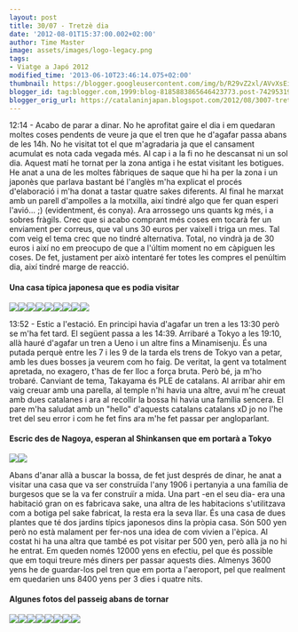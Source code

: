 ```yaml
---
layout: post
title: 30/07 - Tretzè dia
date: '2012-08-01T15:37:00.002+02:00'
author: Time Master
image: assets/images/logo-legacy.png
tags:
- Viatge a Japó 2012
modified_time: '2013-06-10T23:46:14.075+02:00'
thumbnail: https://blogger.googleusercontent.com/img/b/R29vZ2xl/AVvXsEi5Y68yOWrO_dbu5C9o14HiHwvX12s1z-T12vFSDkcgx99683y2eDe-JF9BKkSWbFseUJt7hYo8K2Vxhml_rhiDf3OxA0Qj4BBDbrFD7-d-NlDHLJFkIjayEAS0udfka1lXZi1LY5zOyEA/s72-c/DSCN3590.JPG
blogger_id: tag:blogger.com,1999:blog-8185883865646423773.post-7429531930457713027
blogger_orig_url: https://catalaninjapan.blogspot.com/2012/08/3007-tretze-dia.html
---
```


12:14 - Acabo de parar a dinar. No he aprofitat gaire el dia i em quedaran moltes coses pendents de veure ja que el tren que he d'agafar passa abans de les 14h. No he visitat tot el que m'agradaria ja que el cansament acumulat es nota cada vegada més. Al cap i a la fi no he descansat ni un sol dia. Aquest matí he tornat per la zona antiga i he estat visitant les botigues. He anat a una de les moltes fàbriques de saque que hi ha per la zona i un japonès que parlava bastant bé l'anglès m'ha explicat el procés d'elaboració i m'ha donat a tastar quatre sakes diferents. Al final he marxat amb un parell d'ampolles a la motxilla, així tindré algo que fer quan esperi l'avió... ;) (evidentment, és conya). Ara arrossego uns quants kg més, i a sobres fràgils. Crec que si acabo comprant més coses em tocarà fer un enviament per correus, que val uns 30 euros per vaixell i triga un mes. Tal com veig el tema crec que no tindré alternativa. Total, no vindrà ja de 30 euros i així no em preocupo de que a l'últim moment no em càpiguen les coses. De fet, justament per això intentaré fer totes les compres el penúltim dia, així tindré marge de reacció.
  

  

#### Una casa típica japonesa que es podia visitar


[![](https://blogger.googleusercontent.com/img/b/R29vZ2xl/AVvXsEi5Y68yOWrO_dbu5C9o14HiHwvX12s1z-T12vFSDkcgx99683y2eDe-JF9BKkSWbFseUJt7hYo8K2Vxhml_rhiDf3OxA0Qj4BBDbrFD7-d-NlDHLJFkIjayEAS0udfka1lXZi1LY5zOyEA/s320/DSCN3590.JPG)](https://blogger.googleusercontent.com/img/b/R29vZ2xl/AVvXsEi5Y68yOWrO_dbu5C9o14HiHwvX12s1z-T12vFSDkcgx99683y2eDe-JF9BKkSWbFseUJt7hYo8K2Vxhml_rhiDf3OxA0Qj4BBDbrFD7-d-NlDHLJFkIjayEAS0udfka1lXZi1LY5zOyEA/s1600/DSCN3590.JPG)[![](https://blogger.googleusercontent.com/img/b/R29vZ2xl/AVvXsEjaBz3BQQAuL_-HRJiIjWR_t4o6_G5JLqGru_3eknyf48Qkb6SEYVE6oNq5Ob-trw1KUDfK8D8vhEww6R4oKDThGkS8AsBKi3yBIuMvTWjL-TLdbIBS6JEUIuShe2hv_DGwYyAaTnAgZTU/s320/DSCN3593.JPG)](https://blogger.googleusercontent.com/img/b/R29vZ2xl/AVvXsEjaBz3BQQAuL_-HRJiIjWR_t4o6_G5JLqGru_3eknyf48Qkb6SEYVE6oNq5Ob-trw1KUDfK8D8vhEww6R4oKDThGkS8AsBKi3yBIuMvTWjL-TLdbIBS6JEUIuShe2hv_DGwYyAaTnAgZTU/s1600/DSCN3593.JPG)[![](https://blogger.googleusercontent.com/img/b/R29vZ2xl/AVvXsEiX9m0YMpwcAh6HcNdLyU4HtvRceH3Sh1EzJ1XHA-_cm8FyGSk-GuHsdEfo2Fq3G5CmVF6pM5IhRud8nlOTzqHtZQQTYeSYAdlBTAK4Lvik3jS8lWOKA16pLhyphenhyphen5E2-RoP2IdvBUBSrc_7g/s320/DSCN3595.JPG)](https://blogger.googleusercontent.com/img/b/R29vZ2xl/AVvXsEiX9m0YMpwcAh6HcNdLyU4HtvRceH3Sh1EzJ1XHA-_cm8FyGSk-GuHsdEfo2Fq3G5CmVF6pM5IhRud8nlOTzqHtZQQTYeSYAdlBTAK4Lvik3jS8lWOKA16pLhyphenhyphen5E2-RoP2IdvBUBSrc_7g/s1600/DSCN3595.JPG)[![](https://blogger.googleusercontent.com/img/b/R29vZ2xl/AVvXsEhFv_VLMdY6Vwp9UR2yNzIXFhjF2ndRsLtkKL2B15invHsvmXl3kI7SUatGoUmHrk0Iy4d40ZLCbu7jgr6iVF8x33EJyVvh1YdNnsOj9Ibmmn3BhxbnD8n-OQxiBoHxRbTZozX6mbzp4YI/s320/DSCN3596.JPG)](https://blogger.googleusercontent.com/img/b/R29vZ2xl/AVvXsEhFv_VLMdY6Vwp9UR2yNzIXFhjF2ndRsLtkKL2B15invHsvmXl3kI7SUatGoUmHrk0Iy4d40ZLCbu7jgr6iVF8x33EJyVvh1YdNnsOj9Ibmmn3BhxbnD8n-OQxiBoHxRbTZozX6mbzp4YI/s1600/DSCN3596.JPG)[![](https://blogger.googleusercontent.com/img/b/R29vZ2xl/AVvXsEhisIxqQb9EjvXjfZ0ggNHonAMcH_FzE9zBRy3tvvqQlZF61pDjJX2tGjcD2aJqTWM_eVUSfu9Xj3-ktb7PKaq00hQMSfW0GmjA69xrGEAJv1LCmolpVDU3ENHGXlXek0coeSfAARtmQ0o/s320/DSCN3597.JPG)](https://blogger.googleusercontent.com/img/b/R29vZ2xl/AVvXsEhisIxqQb9EjvXjfZ0ggNHonAMcH_FzE9zBRy3tvvqQlZF61pDjJX2tGjcD2aJqTWM_eVUSfu9Xj3-ktb7PKaq00hQMSfW0GmjA69xrGEAJv1LCmolpVDU3ENHGXlXek0coeSfAARtmQ0o/s1600/DSCN3597.JPG)[![](https://blogger.googleusercontent.com/img/b/R29vZ2xl/AVvXsEibRQ4rp663_A8Oe51B4sl_JYGavSNqvpMJy511p1RRCuHajd8wBKuSGup_2jDMZqEOtMwuJrAvGYRnt25vTOiWZB8u4bowfgSLzCovA1URMyGNH-LJFvTx2yUJ00peM7Am3Notq1wCuIY/s320/DSCN3600.JPG)](https://blogger.googleusercontent.com/img/b/R29vZ2xl/AVvXsEibRQ4rp663_A8Oe51B4sl_JYGavSNqvpMJy511p1RRCuHajd8wBKuSGup_2jDMZqEOtMwuJrAvGYRnt25vTOiWZB8u4bowfgSLzCovA1URMyGNH-LJFvTx2yUJ00peM7Am3Notq1wCuIY/s1600/DSCN3600.JPG)[![](https://blogger.googleusercontent.com/img/b/R29vZ2xl/AVvXsEit_MvhXCVUcNGTG5_xn_DGgGxMap6YSyrZhwuZMPrnnEInO1sxNOpm0DBT9MUqd9EMkdzbXVU3O4OxCLYMm0sBCe6Zutj81znrDg9cEB06ADo2QZHMIB4MMqBzzp0VU0XFIqyBm4tmip8/s320/DSCN3603.JPG)](https://blogger.googleusercontent.com/img/b/R29vZ2xl/AVvXsEit_MvhXCVUcNGTG5_xn_DGgGxMap6YSyrZhwuZMPrnnEInO1sxNOpm0DBT9MUqd9EMkdzbXVU3O4OxCLYMm0sBCe6Zutj81znrDg9cEB06ADo2QZHMIB4MMqBzzp0VU0XFIqyBm4tmip8/s1600/DSCN3603.JPG)[![](https://blogger.googleusercontent.com/img/b/R29vZ2xl/AVvXsEjIyezGeBhQPq6E-wYRWVjqGKdSf5Y8qG6VZTCYEihCSpniemykcxsQ6ua2tnxH7DYaY8LSQ-s9KpT7P5PJ-wzEvThv5mKdDC4pxEN8eVLcVCprXGAiL9ZDNgAnp1V_nJuWFxcssh0JtYE/s320/DSCN3604.JPG)](https://blogger.googleusercontent.com/img/b/R29vZ2xl/AVvXsEjIyezGeBhQPq6E-wYRWVjqGKdSf5Y8qG6VZTCYEihCSpniemykcxsQ6ua2tnxH7DYaY8LSQ-s9KpT7P5PJ-wzEvThv5mKdDC4pxEN8eVLcVCprXGAiL9ZDNgAnp1V_nJuWFxcssh0JtYE/s1600/DSCN3604.JPG)[![](https://blogger.googleusercontent.com/img/b/R29vZ2xl/AVvXsEiAYPTd6nTSvw450Qyk-ZdnqW7WiT_LGaDXyUTWgFf-v0vwCB34T6ZssvH9hSFkekvoOJefpyN8vVjvcFwI3xbnyEduPG-7p00vXd4f15Am-cQzBkXuKjcaBXoV5E8N5AGSPbJShFvRVAg/s320/DSCN3607.JPG)](https://blogger.googleusercontent.com/img/b/R29vZ2xl/AVvXsEiAYPTd6nTSvw450Qyk-ZdnqW7WiT_LGaDXyUTWgFf-v0vwCB34T6ZssvH9hSFkekvoOJefpyN8vVjvcFwI3xbnyEduPG-7p00vXd4f15Am-cQzBkXuKjcaBXoV5E8N5AGSPbJShFvRVAg/s1600/DSCN3607.JPG)
  

  

13:52 - Estic a l'estació. En principi havia d'agafar un tren a les 13:30 però se m'ha fet tard. El següent passa a les 14:39. Arribaré a Tokyo a les 19:10, allà hauré d'agafar un tren a Ueno i un altre fins a Minamisenju. És una putada perquè entre les 7 i les 9 de la tarda els trens de Tokyo van a petar, amb les dues bosses ja veurem com ho faig. De veritat, la gent va totalment apretada, no exagero, t'has de fer lloc a força bruta. Però bé, ja m'ho trobaré. Canviant de tema, Takayama és PLE de catalans. Al arribar ahir em vaig creuar amb una parella, al temple n'hi havia una altre, avui m'he creuat amb dues catalanes i ara al recollir la bossa hi havia una família sencera. El pare m'ha saludat amb un "hello" d'aquests catalans catalans xD jo no l'he tret del seu error i com he fet fins ara m'he fet passar per angloparlant.
  

  

#### Escric des de Nagoya, esperan al Shinkansen que em portarà a Tokyo


[![](https://blogger.googleusercontent.com/img/b/R29vZ2xl/AVvXsEiCzc21rs8A43F-cLC9bHK83Pybo-Ekl1ffcVQZyW84_UjxZ9GPXvaw5yWItXmzYfHjg6Yy8BVlPjc2hdY_T6NpRWqBS5URVVJ-kkXKpzwKidqlRQ3Ln6lAGkSsPtWmfAOXQogXWGkpVvQ/s320/DSCN3610.JPG)](https://blogger.googleusercontent.com/img/b/R29vZ2xl/AVvXsEiCzc21rs8A43F-cLC9bHK83Pybo-Ekl1ffcVQZyW84_UjxZ9GPXvaw5yWItXmzYfHjg6Yy8BVlPjc2hdY_T6NpRWqBS5URVVJ-kkXKpzwKidqlRQ3Ln6lAGkSsPtWmfAOXQogXWGkpVvQ/s1600/DSCN3610.JPG)[![](https://blogger.googleusercontent.com/img/b/R29vZ2xl/AVvXsEipXP-M3nWyj6P0_8MvgfDIYbxnpsjRTXinGWhdKZj-B92v-MH2CxXgTsUS4DN4YwL7adj6syhYe_YiHMhKxa0bzAsXnaXCn7PxnVvBsiKaSxJ9xQX1ZGvlhmmaA20RmunAFG7RhdXjcYQ/s320/DSCN3611.JPG)](https://blogger.googleusercontent.com/img/b/R29vZ2xl/AVvXsEipXP-M3nWyj6P0_8MvgfDIYbxnpsjRTXinGWhdKZj-B92v-MH2CxXgTsUS4DN4YwL7adj6syhYe_YiHMhKxa0bzAsXnaXCn7PxnVvBsiKaSxJ9xQX1ZGvlhmmaA20RmunAFG7RhdXjcYQ/s1600/DSCN3611.JPG)
  

  

Abans d'anar allà a buscar la bossa, de fet just després de dinar, he anat a visitar una casa que va ser construïda l'any 1906 i pertanyia a una família de burgesos que se la va fer construïr a mida. Una part -en el seu dia- era una habitació gran on es fabricava sake, una altra de les habitacions s'utilitzava com a botiga pel sake fabricat, la resta era la seva llar. És una casa de dues plantes que té dos jardins típics japonesos dins la pròpia casa. Són 500 yen però no està malament per fer-nos una idea de com vivien a l'èpica. Al costat hi ha una altra que també es pot visitar per 500 yen, però allà ja no hi he entrat. Em queden només 12000 yens en efectiu, pel que és possible que em toqui treure més diners per passar aquests dies. Almenys 3600 yens he de guardar-los pel tren que em porta a l'aeroport, pel que realment em quedarien uns 8400 yens per 3 dies i quatre nits.
  

  

#### Algunes fotos del passeig abans de tornar


[![](https://blogger.googleusercontent.com/img/b/R29vZ2xl/AVvXsEhx33ZE1bL3EEavoqIeO6lasbMZDGhM_SJyNz1TaaXhSMPez4wBT1vpK_Lka9IaG96Iqgd6MhVsFpoB3Zt2lRvukMDl9mwmU9AD8BJ5tQg3H_qMpLU1U1BUr3HlXsY86-u_GwY6045XhY4/s320/DSCN3508.JPG)](https://blogger.googleusercontent.com/img/b/R29vZ2xl/AVvXsEhx33ZE1bL3EEavoqIeO6lasbMZDGhM_SJyNz1TaaXhSMPez4wBT1vpK_Lka9IaG96Iqgd6MhVsFpoB3Zt2lRvukMDl9mwmU9AD8BJ5tQg3H_qMpLU1U1BUr3HlXsY86-u_GwY6045XhY4/s1600/DSCN3508.JPG)[![](https://blogger.googleusercontent.com/img/b/R29vZ2xl/AVvXsEhoJ-8fbdc3CK6WMQx9N81EtanJKfky6HTOmm6T8XLxsp-cXbxGG_c6DN0qpOiKZLPdJv74_swdnZ8-nONhrPKU0YxY7Hyz4vkqZ8bKRHkBjlJjlhSAHABdPA1iTU4CwgkJ5h5V445rk4o/s320/DSCN3523.JPG)](https://blogger.googleusercontent.com/img/b/R29vZ2xl/AVvXsEhoJ-8fbdc3CK6WMQx9N81EtanJKfky6HTOmm6T8XLxsp-cXbxGG_c6DN0qpOiKZLPdJv74_swdnZ8-nONhrPKU0YxY7Hyz4vkqZ8bKRHkBjlJjlhSAHABdPA1iTU4CwgkJ5h5V445rk4o/s1600/DSCN3523.JPG)[![](https://blogger.googleusercontent.com/img/b/R29vZ2xl/AVvXsEj1LQyDxZZWLQ_82P6YMGY1tczpNhMIYbUPfgFVhhy6LxyhN1nbZ50M1GGp9VkVMI66_eZawN_L3Yoaj-efGqU8U2Bey-uAUjHa68Wsk80Cr1Zx8y71goTLr97tILqbLO0H3KAVzIHpvu8/s320/DSCN3527.JPG)](https://blogger.googleusercontent.com/img/b/R29vZ2xl/AVvXsEj1LQyDxZZWLQ_82P6YMGY1tczpNhMIYbUPfgFVhhy6LxyhN1nbZ50M1GGp9VkVMI66_eZawN_L3Yoaj-efGqU8U2Bey-uAUjHa68Wsk80Cr1Zx8y71goTLr97tILqbLO0H3KAVzIHpvu8/s1600/DSCN3527.JPG)[![](https://blogger.googleusercontent.com/img/b/R29vZ2xl/AVvXsEj9GIIbROKyCVcNVe6S6KhyzK9b7KOVE2Dx6ojFubYz78Kur1K7-ZKs093u2AIn78kQm4Dz6nnJse8oYvxpIaVRpuZx2DculKJ0cqXwjDGuaL2Rvu-DzuF6vRuiExfQECUiYNE7sYb3Kfo/s320/DSCN3547.JPG)](https://blogger.googleusercontent.com/img/b/R29vZ2xl/AVvXsEj9GIIbROKyCVcNVe6S6KhyzK9b7KOVE2Dx6ojFubYz78Kur1K7-ZKs093u2AIn78kQm4Dz6nnJse8oYvxpIaVRpuZx2DculKJ0cqXwjDGuaL2Rvu-DzuF6vRuiExfQECUiYNE7sYb3Kfo/s1600/DSCN3547.JPG)[![](https://blogger.googleusercontent.com/img/b/R29vZ2xl/AVvXsEjkQyojubYeU_T2L9Hpiga4z7iOc7Kx3X4v-kZTjRdd6scrMjbUeo7k6Z3U33C0sWy-iP_sEjAAMQ11xOxosn-vNTsaJn-vm84jKyIsjINLQ94n5vIERw-WAxOH1fkhsrhyj-ilyCduHRg/s320/DSCN3548.JPG)](https://blogger.googleusercontent.com/img/b/R29vZ2xl/AVvXsEjkQyojubYeU_T2L9Hpiga4z7iOc7Kx3X4v-kZTjRdd6scrMjbUeo7k6Z3U33C0sWy-iP_sEjAAMQ11xOxosn-vNTsaJn-vm84jKyIsjINLQ94n5vIERw-WAxOH1fkhsrhyj-ilyCduHRg/s1600/DSCN3548.JPG)[![](https://blogger.googleusercontent.com/img/b/R29vZ2xl/AVvXsEjcI9EK7Dw2f2HLSGAmxZ0uaxNonbK8Ql6YWqVldwNS-XE2wEEg_KHh4NYO5mxn4cnyG7C_6xV0nErbTneXuNgOY33zks32foZPBG4J-TPRNQri0BkUidt4An6XxFYkFToJzPRw4iEnyLg/s320/DSCN3560.JPG)](https://blogger.googleusercontent.com/img/b/R29vZ2xl/AVvXsEjcI9EK7Dw2f2HLSGAmxZ0uaxNonbK8Ql6YWqVldwNS-XE2wEEg_KHh4NYO5mxn4cnyG7C_6xV0nErbTneXuNgOY33zks32foZPBG4J-TPRNQri0BkUidt4An6XxFYkFToJzPRw4iEnyLg/s1600/DSCN3560.JPG)[![](https://blogger.googleusercontent.com/img/b/R29vZ2xl/AVvXsEjCykFhw7PmOx2iH_82i71i41q6TWzXLOARHNfASUZeDogQDgxuDUc2-UiqlBbzwxLJkaPqeijR54FSdJubjXA1Dz5ncA8a-0zFmc876erSjaVjIOehrPaQbq1WgjaaeDSWIKsO6Z1DV-M/s320/DSCN3575.JPG)](https://blogger.googleusercontent.com/img/b/R29vZ2xl/AVvXsEjCykFhw7PmOx2iH_82i71i41q6TWzXLOARHNfASUZeDogQDgxuDUc2-UiqlBbzwxLJkaPqeijR54FSdJubjXA1Dz5ncA8a-0zFmc876erSjaVjIOehrPaQbq1WgjaaeDSWIKsO6Z1DV-M/s1600/DSCN3575.JPG)[![](https://blogger.googleusercontent.com/img/b/R29vZ2xl/AVvXsEhAAlR_7exrwpWPVP_8xbwAjD5yDQXACIDRCJJ_PjYxL8VSBmfGuX-yg0lBpRAAMrRsPXXbG5PpfxPXZAddMfxf_gc1L4sK5xcHUTvCP7PWIf5bC1OR9UsgoPz_hMbLOX9SQKZa-bMMkS0/s320/DSCN3583.JPG)](https://blogger.googleusercontent.com/img/b/R29vZ2xl/AVvXsEhAAlR_7exrwpWPVP_8xbwAjD5yDQXACIDRCJJ_PjYxL8VSBmfGuX-yg0lBpRAAMrRsPXXbG5PpfxPXZAddMfxf_gc1L4sK5xcHUTvCP7PWIf5bC1OR9UsgoPz_hMbLOX9SQKZa-bMMkS0/s1600/DSCN3583.JPG)